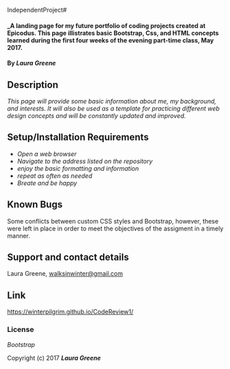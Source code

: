  IndependentProject# 

#### _A landing page for my future portfolio of coding projects created at Epicodus. This page illistrates basic Bootstrap, Css, and HTML concepts learned during the first four weeks of the evening part-time class, May 2017.

#### By _**Laura Greene**_

## Description

_This page will provide some basic information about me, my background, and interests. It will also be used as a template for practicing different web design concepts and will be constantly updated and improved._

## Setup/Installation Requirements

* _Open a web browser_
* _Navigate to the address listed on the repository_
* _enjoy the basic formatting and information_
* _repeat as often as needed_
* _Breate and be happy_


## Known Bugs

Some conflicts between custom CSS styles and Bootstrap, however, these were left in place in order to meet the objectives of the assigment in a timely manner.

## Support and contact details
Laura Greene, walksinwinter@gmail.com

## Link 
https://winterpilgrim.github.io/CodeReview1/



### License

*Bootstrap*

Copyright (c) 2017 **_Laura Greene_**
